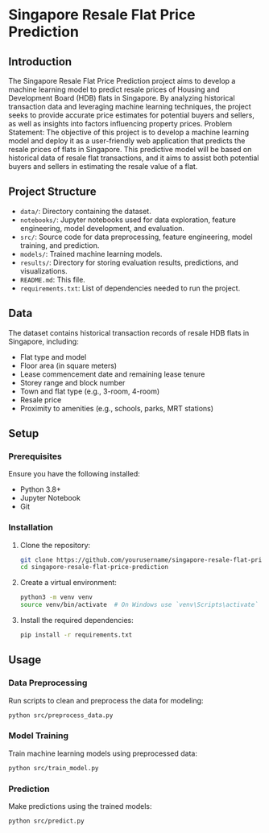 # Singapore Resale Flat Price Prediction

## Introduction

The Singapore Resale Flat Price Prediction project aims to develop a machine learning model to predict resale prices of Housing and Development Board (HDB) flats in Singapore. By analyzing historical transaction data and leveraging machine learning techniques, the project seeks to provide accurate price estimates for potential buyers and sellers, as well as insights into factors influencing property prices.
Problem Statement:
The objective of this project is to develop a machine learning model and deploy it as a user-friendly web application that predicts the resale prices of flats in Singapore. This predictive model will be based on historical data of resale flat transactions, and it aims to assist both potential buyers and sellers in estimating the resale value of a flat.

## Project Structure

- `data/`: Directory containing the dataset.
- `notebooks/`: Jupyter notebooks used for data exploration, feature engineering, model development, and evaluation.
- `src/`: Source code for data preprocessing, feature engineering, model training, and prediction.
- `models/`: Trained machine learning models.
- `results/`: Directory for storing evaluation results, predictions, and visualizations.
- `README.md`: This file.
- `requirements.txt`: List of dependencies needed to run the project.

## Data

The dataset contains historical transaction records of resale HDB flats in Singapore, including:

- Flat type and model
- Floor area (in square meters)
- Lease commencement date and remaining lease tenure
- Storey range and block number
- Town and flat type (e.g., 3-room, 4-room)
- Resale price
- Proximity to amenities (e.g., schools, parks, MRT stations)

## Setup

### Prerequisites

Ensure you have the following installed:

- Python 3.8+
- Jupyter Notebook
- Git

### Installation

1. Clone the repository:
    ```bash
    git clone https://github.com/yourusername/singapore-resale-flat-price-prediction.git
    cd singapore-resale-flat-price-prediction
    ```

2. Create a virtual environment:
    ```bash
    python3 -m venv venv
    source venv/bin/activate  # On Windows use `venv\Scripts\activate`
    ```

3. Install the required dependencies:
    ```bash
    pip install -r requirements.txt
    ```

## Usage

### Data Preprocessing

Run scripts to clean and preprocess the data for modeling:
```bash
python src/preprocess_data.py
```

### Model Training

Train machine learning models using preprocessed data:
```bash
python src/train_model.py
```

### Prediction

Make predictions using the trained models:
```bash
python src/predict.py
```
